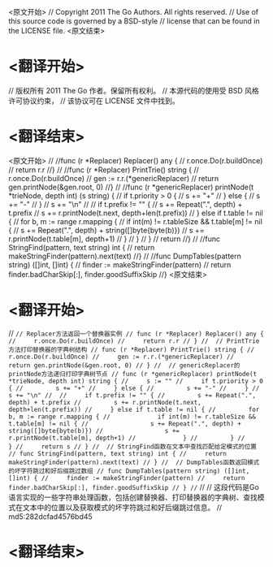 
<原文开始>
// Copyright 2011 The Go Authors. All rights reserved.
// Use of this source code is governed by a BSD-style
// license that can be found in the LICENSE file.
<原文结束>

# <翻译开始>
// 版权所有 2011 The Go 作者。保留所有权利。
// 本源代码的使用受 BSD 风格许可协议约束，
// 该协议可在 LICENSE 文件中找到。
# <翻译结束>


<原文开始>
//
//func (r *Replacer) Replacer() any {
//	r.once.Do(r.buildOnce)
//	return r.r
//}
//
//func (r *Replacer) PrintTrie() string {
//	r.once.Do(r.buildOnce)
//	gen := r.r.(*genericReplacer)
//	return gen.printNode(&gen.root, 0)
//}
//
//func (r *genericReplacer) printNode(t *trieNode, depth int) (s string) {
//	if t.priority > 0 {
//		s += "+"
//	} else {
//		s += "-"
//	}
//	s += "\n"
//
//	if t.prefix != "" {
//		s += Repeat(".", depth) + t.prefix
//		s += r.printNode(t.next, depth+len(t.prefix))
//	} else if t.table != nil {
//		for b, m := range r.mapping {
//			if int(m) != r.tableSize && t.table[m] != nil {
//				s += Repeat(".", depth) + string([]byte{byte(b)})
//				s += r.printNode(t.table[m], depth+1)
//			}
//		}
//	}
//	return
//}
//
//func StringFind(pattern, text string) int {
//	return makeStringFinder(pattern).next(text)
//}
//
//func DumpTables(pattern string) ([]int, []int) {
//	finder := makeStringFinder(pattern)
//	return finder.badCharSkip[:], finder.goodSuffixSkip
//}
<原文结束>

# <翻译开始>
// ```
// Replacer方法返回一个替换器实例
// func (r *Replacer) Replacer() any {
//     r.once.Do(r.buildOnce)
//     return r.r
// }
// 
// PrintTrie方法打印替换器的字典树结构
// func (r *Replacer) PrintTrie() string {
//     r.once.Do(r.buildOnce)
//     gen := r.r.(*genericReplacer)
//     return gen.printNode(&gen.root, 0)
// }
// 
// genericReplacer的printNode方法递归打印字典树节点
// func (r *genericReplacer) printNode(t *trieNode, depth int) string {
//     s := ""
//     if t.priority > 0 {
//         s += "+"
//     } else {
//         s += "-"
//     }
//     s += "\n"
// 
//     if t.prefix != "" {
//         s += Repeat(".", depth) + t.prefix
//         s += r.printNode(t.next, depth+len(t.prefix))
//     } else if t.table != nil {
//         for b, m := range r.mapping {
//             if int(m) != r.tableSize && t.table[m] != nil {
//                 s += Repeat(".", depth) + string([]byte{byte(b)})
//                 s += r.printNode(t.table[m], depth+1)
//             }
//         }
//     }
//     return s
// }
// 
// StringFind函数在文本中查找匹配给定模式的位置
// func StringFind(pattern, text string) int {
//     return makeStringFinder(pattern).next(text)
// }
// 
// DumpTables函数返回模式的坏字符跳过和好后缀跳过数组
// func DumpTables(pattern string) ([]int, []int) {
//     finder := makeStringFinder(pattern)
//     return finder.badCharSkip[:], finder.goodSuffixSkip
// }
// ```
// 
// 这段代码是Go语言实现的一些字符串处理函数，包括创建替换器、打印替换器的字典树、查找模式在文本中的位置以及获取模式的坏字符跳过和好后缀跳过信息。
// md5:282dcfad4576bd45
# <翻译结束>

